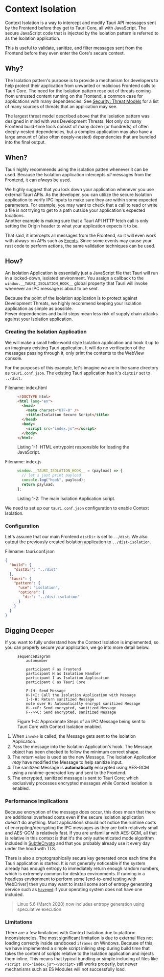 # Context Isolation

Context Isolation is a way to intercept and modify Tauri API messages sent by
the Frontend before they get to Tauri Core, all with JavaScript. The secure
JavaScript code that is injected by the Isolation pattern is referred to as the
Isolation application.

This is useful to validate, sanitize, and filter messages sent from the Frontend
before they even enter the Core's secure context.

## Why?

The Isolation pattern's purpose is to provide a mechanism for developers to help
protect their application from unwanted or malicious Frontend calls to Tauri
Core. The need for the Isolation pattern rose out of threats coming from
untrusted content running on the Frontend, a common case for applications with
many dependencies. See [Security: Threat Models] for a list of many sources of
threats that an application may see.

The largest threat model described above that the Isolation pattern was designed
in mind with was Development Threats. Not only do many Frontend build-time tools
consist of many dozen (or hundreds) of often deeply-nested dependencies, but a
complex application may also have a large amount of (also often deeply-nested)
dependencies that are bundled into the final output.

## When?

Tauri highly recommends using the isolation patten whenever it can be used.
Because the Isolation application intercepts _all_ messages from the Frontend,
it can _always_ be used.

We highly suggest that you lock down your application whenever you use external
Tauri APIs. As the developer, you can utilize the secure Isolation application
to verify IPC inputs to make sure they are within some expected parameters. For
example, you may want to check that a call to read or write a file is not trying
to get to a path outside your application's expected locations. <br> Another
example is making sure that a Tauri API HTTP fetch call is only setting the
Origin header to what your application expects it to be.

That said, it intercepts all messages from the Frontend, so it will even work
with always-on APIs such as [Events]. Since some events may cause your rust code
to perform actions, the same validation techniques can be used.

## How?

An Isolation Application is essentially just a JavaScript file that Tauri will
run in a locked-down, isolated environment. You assign a callback to the
`window.__TAURI_ISOLATION_HOOK__` global property that Tauri will invoke
whenever an IPC message is about to be sent.

Because the point of the Isolation application is to protect against Development
Threats, we highly recommend keeping your Isolation application as simple as
possible. <br> Fewer dependencies and build steps mean less risk of supply chain
attacks against your Isolation application.

### Creating the Isolation Application

We will make a small hello-world style Isolation application and hook it up to
an imaginary existing Tauri application. It will do no verification of the
messages passing through it, only print the contents to the WebView console.

For the purposes of this example, let's imagine we are in the same directory as
`tauri.conf.json`. The existing Tauri application has it's `distDir` set to
`../dist`.

Filename: index.html

<figure>

```html
<!DOCTYPE html>
<html lang="en">
  <head>
    <meta charset="UTF-8" />
    <title>Isolation Secure Script</title>
  </head>
  <body>
    <script src="index.js"></script>
  </body>
</html>
```

<figcaption>Listing 1-1: HTML entrypoint responsible for loading the JavaScript.</figcaption>
</figure>

Filename: index.js

<figure>

```javascript
window.__TAURI_ISOLATION_HOOK__ = (payload) => {
  // let's just print payload
  console.log("hook", payload);
  return payload;
};
```

<figcaption>Listing 1-2: The main Isolation Application script.</figcaption>
</figure>

We need to set up our `tauri.conf.json` configuration to enable Context
Isolation.

### Configuration

Let's assume that our main Frontend `distDir` is set to `../dist`. We also
output the previously created Isolation application to `../dist-isolation`.

Filename: tauri.conf.json

```json
{
  "build": {
    "distDir": "../dist"
  },
  "tauri": {
    "pattern": {
      "use": "isolation",
      "options": {
        "dir": "../dist-isolation"
      }
    }
  }
}
```

## Digging Deeper

If you want to fully understand how the Context Isolation is implemented, so you
can properly secure your application, we go into more detail below.

<figure>

```mermaid
sequenceDiagram
    autonumber

    participant F as Frontend
    participant H as Isolation Handler
    participant I as Isolation Application
    participant C as Tauri Core

    F-)H: Send Message
    H-)+I: Call the Isolation Application with Message
    I-)-H: Return sanitized Message
    note over H: Automatically encrypt sanitized Message
    H-->>F: Send encrypted, sanitized Message
    F-->>C: Send encrypted, sanitized Message
```

<figcaption>Figure 1-4: Approximate Steps of an IPC Message being sent to Tauri Core with Context
Isolation enabled.</figcaption>
</figure>

1. When `invoke` is called, the Message gets sent to the Isolation Application.
2. Pass the message into the Isolation Application's hook. The Message object
   has been checked to follow the minimum correct shape. <!-- TODO: something about this one is weird, idk -->
3. The return value is used as the new Message. The Isolation Application _may_
   have modified the Message to help sanitize input.
4. The sanitized Message is **automatically** encrypted using AES-GCM using a
   runtime-generated key and sent to the Frontend.
5. The encrypted, sanitized message is sent to Tauri Core; which exclusively
   processes encrypted messages while Context Isolation is enabled.

### Performance Implications

Because encryption of the message does occur, this does mean that there are
additional overhead costs even if the secure Isolation application doesn't do
anything. Most applications should not notice the runtime costs of
encrypting/decrypting the IPC messages as they are both relatively small and
AES-GCM is relatively fast. If you are unfamiliar with AES-GCM, all that is
relative in this context is that it's the only authenticated mode algorithm
included in [SubtleCrypto] and that you probably already use it every day under
the hood with TLS.

There is also a cryptographically secure key generated once each time the Tauri
application is started. It is not generally noticeable if the system already has
enough entropy to immediately return enough random numbers, which is extremely
common for desktop environments. If running in a headless environment to perform
some [end-to-emd testing with WebDriver] then you may want to install some sort
of entropy generating service such as [`haveged`] if your operating system does
not have one included.

> Linux 5.6 (March 2020) now includes entropy generation using speculative
> execution. <!-- TODO: Source? -->

### Limitations

There are a few limitations with Context Isolation due to platform
inconsistencies. The most significant limitation is due to external files not
loading correctly inside sandboxed `iframes` on Windows. Because of this, we
have implemented a simple script inlining step during build time that takes the
content of scripts relative to the Isolation application and injects them
inline. This means that typical bundling or simple including of files like
`<script src="index.js"></script>` still works properly, but newer mechanisms
such as ES Modules will not successfully load.

[security: threat models]: security#threat-models
[subtlecrypto]: https://developer.mozilla.org/en-US/docs/Web/API/SubtleCrypto
[`haveged`]: https://www.issihosts.com/haveged/
[events]: ../inter-process-communication.md#events
